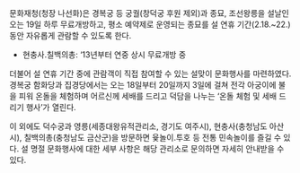 문화재청(청장 나선화)은 경복궁 등 궁궐(창덕궁 후원 제외)과 종묘, 조선왕릉을 설날인 오는 19일 하루 무료개방하고, 평소 예약제로 운영되는 종묘를 설 연휴 기간(2.18.~22.) 동안 자유롭게 관람할 수 있도록 한다.
- 현충사․칠백의총: ‘13년부터 연중 상시 무료개방 중

더불어 설 연휴 기간 중에 관람객이 직접 참여할 수 있는 설맞이 문화행사를 마련하였다. 경복궁 함화당과 집경당에서는 오는 18일부터 20일까지 3일에 걸쳐 전각 아궁이에 불을 피워 온돌을 체험하며 어르신께 세배를 드리고 덕담을 나누는 ‘온돌 체험 및 세배 드리기 행사’가 열린다.

이 외에도 덕수궁과 영릉(세종대왕유적관리소, 경기도 여주시), 현충사(충청남도 아산시), 칠백의총(충청남도 금산군)을 방문하면 윷놀이․투호 등 전통 민속놀이를 즐길 수 있다. 설 명절 문화행사에 대한 세부 사항은 해당 관리소로 문의하면 자세히 안내받을 수 있다.